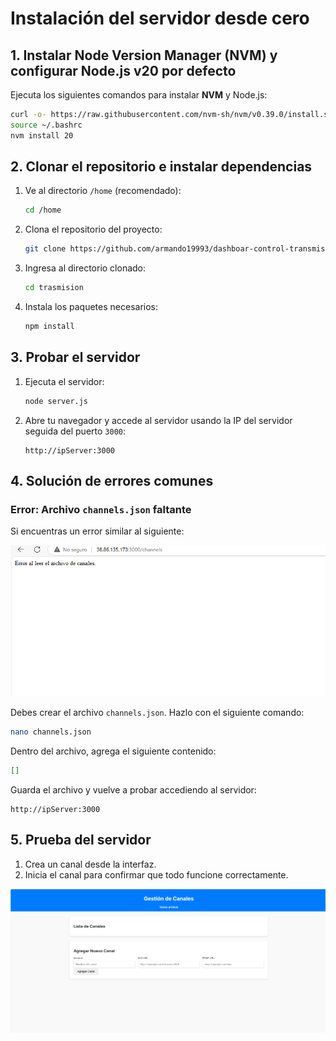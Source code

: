 # Instalación del servidor desde cero

## 1. Instalar Node Version Manager (NVM) y configurar Node.js v20 por defecto

Ejecuta los siguientes comandos para instalar **NVM** y Node.js:

```bash
curl -o- https://raw.githubusercontent.com/nvm-sh/nvm/v0.39.0/install.sh | bash
source ~/.bashrc
nvm install 20
```

## 2. Clonar el repositorio e instalar dependencias

1. Ve al directorio `/home` (recomendado):
   ```bash
   cd /home
   ```

2. Clona el repositorio del proyecto:
   ```bash
   git clone https://github.com/armando19993/dashboar-control-transmision.git trasmision
   ```

3. Ingresa al directorio clonado:
   ```bash
   cd trasmision
   ```

4. Instala los paquetes necesarios:
   ```bash
   npm install
   ```

## 3. Probar el servidor

1. Ejecuta el servidor:
   ```bash
   node server.js
   ```

2. Abre tu navegador y accede al servidor usando la IP del servidor seguida del puerto `3000`:
   ```
   http://ipServer:3000
   ```

## 4. Solución de errores comunes

### Error: Archivo `channels.json` faltante
Si encuentras un error similar al siguiente:

![Error posible](image.png)

Debes crear el archivo `channels.json`. Hazlo con el siguiente comando:

```bash
nano channels.json
```

Dentro del archivo, agrega el siguiente contenido:

```json
[]
```

Guarda el archivo y vuelve a probar accediendo al servidor:

```http
http://ipServer:3000
```

## 5. Prueba del servidor

1. Crea un canal desde la interfaz.
2. Inicia el canal para confirmar que todo funcione correctamente.

![Servidor Funcionando](image-1.png)


